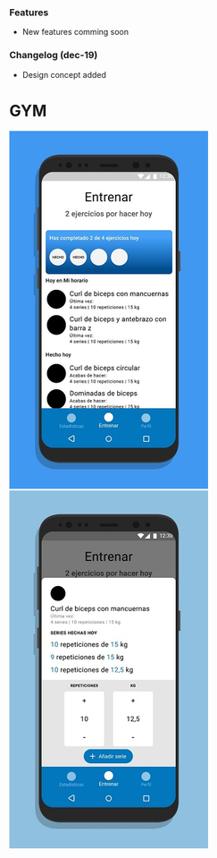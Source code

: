 ### Features

- New features comming soon

### Changelog (dec-19)

- Design concept added

# GYM

![](https://github.com/sod1497/GYM/blob/master/github-resources/434340859_213272.jpg?raw=true)
![](https://github.com/sod1497/GYM/blob/master/github-resources/464927282_28168.jpg?raw=true)
